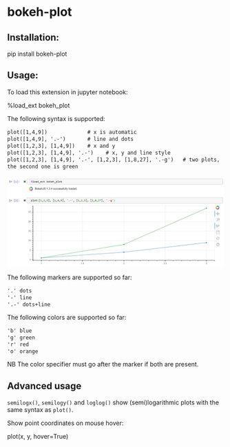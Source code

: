# bokeh-plot

## Installation: 

pip install bokeh-plot

## Usage:

To load this extension in jupyter notebook:

%load_ext bokeh_plot

The following syntax is supported:

    plot([1,4,9])             # x is automatic 
    plot([1,4,9], '.-')       # line and dots 
    plot([1,2,3], [1,4,9])    # x and y 
    plot([1,2,3], [1,4,9], '.-')    # x, y and line style
    plot([1,2,3], [1,4,9], '.-', [1,2,3], [1,8,27], '.-g')   # two plots, the second one is green

<img src="https://raw.githubusercontent.com/axil/bokeh-plot/master/img/screenshot.png" width="800">

The following markers are supported so far:

    '.' dots
    '-' line
    '.-' dots+line

The following colors are supported so far:

    'b' blue
    'g' green
    'r' red
    'o' orange
    
NB The color specifier must go after the marker if both are present.


## Advanced usage

`semilogx()`, `semilogy()` and `loglog()` show (semi)logarithmic plots with the same syntax as `plot()`.

Show point coordinates on mouse hover:

   plot(x, y, hover=True)
